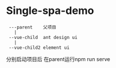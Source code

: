 # Single-spa-demo

```
 ---parent    父项目
   |
 --vue-child  ant design ui
   |
 --vue-child2 element ui

```
分别启动项目后 在parent运行npm run serve